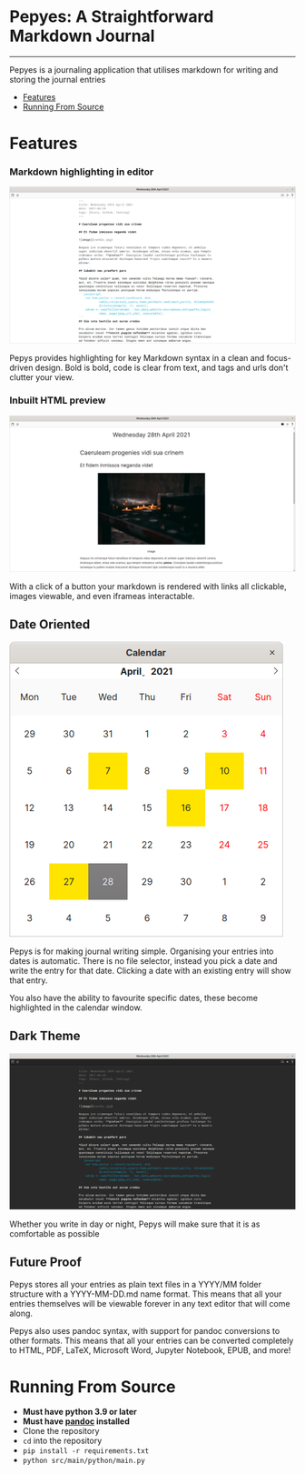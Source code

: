 # Pepyes: A Straightforward Markdown Journal
*********
Pepyes is a journaling application that utilises markdown for writing and storing the journal entries

* [Features](#features)
* [Running From Source](#running-from-source)


# Features
### Markdown highlighting in editor
![light edit](README_IMAGES/light_edit.png)

Pepys provides highlighting for key Markdown syntax in a clean and focus-driven design. 
Bold is bold, code is clear from text, and tags and urls don't clutter your view.

### Inbuilt HTML preview
![light view](README_IMAGES/light_view.png)

With a click of a button your markdown is rendered with links all clickable, images viewable, and even iframeas interactable.

## Date Oriented
![calendar](README_IMAGES/calendar.png)

Pepys is for making journal writing simple. 
Organising your entries into dates is automatic.
There is no file selector, instead you pick a date and write the entry for that date.
Clicking a date with an existing entry will show that entry.

You also have the ability to favourite specific dates, these become highlighted in the calendar window.

## Dark Theme
![dark_edit](README_IMAGES/dark_edit.png)

Whether you write in day or night, Pepys will make sure that it is as comfortable as possible

## Future Proof

Pepys stores all your entries as plain text files in a YYYY/MM folder structure with a YYYY-MM-DD.md name format.
This means that all your entries themselves will be viewable forever in any text editor that will come along.

Pepys also uses pandoc syntax, with support for pandoc conversions to other formats. 
This means that all your entries can be converted completely to HTML, PDF, LaTeX, Microsoft Word, Jupyter Notebook, EPUB, and more!

# Running From Source <a name="running-from-source"></a>
* **Must have python 3.9 or later**
* **Must have [pandoc](https://pandoc.org/installing.html) installed**
* Clone the repository
* `cd` into the repository
* `pip install -r requirements.txt`
* `python src/main/python/main.py`